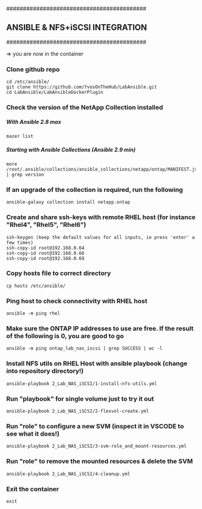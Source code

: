 ##########################################
## ANSIBLE & NFS+iSCSI INTEGRATION
##########################################

=>  you are now in the container

### Clone github repo
    cd /etc/ansible/ 
    git clone https://github.com/YvosOnTheHub/LabAnsible.git 
    cd LabAnsible/LabAnsibleDockerPlugin


### Check the version of the NetApp Collection installed
##### With Ansible 2.8 max
    mazer list
##### Starting with Ansible Collections (Ansible 2.9 min)
    more /root/.ansible/collections/ansible_collections/netapp/ontap/MANIFEST.json | grep version

### If an upgrade of the collection is required, run the following
    ansible-galaxy collection install netapp.ontap



### Create and share ssh-keys with remote RHEL host (for instance "Rhel4", "Rhel5", "Rhel6")
    ssh-keygen (keep the default values for all inputs, ie press 'enter' a few times)
    ssh-copy-id root@192.168.0.64
    ssh-copy-id root@192.168.0.66
    ssh-copy-id root@192.168.0.69

### Copy hosts file to correct directory
    cp hosts /etc/ansible/

### Ping host to check connectivity with RHEL host 
    ansible -m ping rhel

### Make sure the ONTAP IP addresses to use are free. If the result of the following is 0, you are good to go
    ansible -m ping ontap_lab_nas_iscsi | grep SUCCESS | wc -l

### Install NFS utils on RHEL Host with ansible playbook  (change into repository directory!)
    ansible-playbook 2_Lab_NAS_iSCSI/1-install-nfs-utils.yml

### Run "playbook" for single volume just to try it out
    ansible-playbook 2_Lab_NAS_iSCSI/2-flexvol-create.yml

### Run "role" to configure a new SVM (inspect it in VSCODE to see what it does!)
    ansible-playbook 2_Lab_NAS_iSCSI/3-svm-role_and_mount-resources.yml 

### Run "role" to remove the mounted resources & delete the SVM
    ansible-playbook 2_Lab_NAS_iSCSI/4-cleanup.yml 

### Exit the container
    exit

